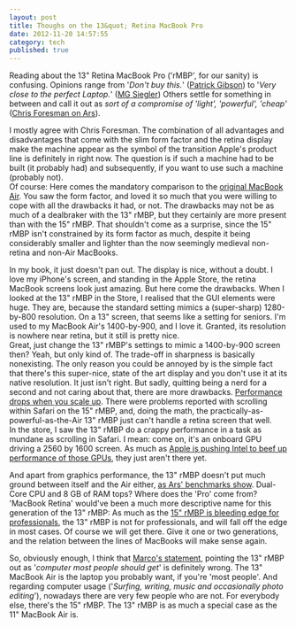 ```yaml
---
layout: post
title: Thoughs on the 13&quot; Retina MacBook Pro
date: 2012-11-20 14:57:55
category: tech
published: true
---
```


Reading about the 13" Retina MacBook Pro ('rMBP', for our sanity) is confusing. Opinions range from '*Don't buy this.*' ([Patrick Gibson](http://patrickbgibson.tumblr.com/post/35140489041/the-retina-macbook-pro-13)) to '*Very close to the perfect Laptop.*' ([MG Siegler](http://techcrunch.com/2012/11/17/13-inch-macbook-pro-review/)) Others settle for something in between and call it out as *sort of a compromise of 'light', 'powerful', 'cheap'* ([Chris Foresman on Ars](http://arstechnica.com/apple/2012/11/13-retina-macbook-pro-review-more-pixels-less-value/)).

I mostly agree with Chris Foresman. The combination of all advantages and disadvantages that come with the slim form factor and the retina display make the machine appear as the symbol of the transition Apple's product line is definitely in right now. The question is if such a machine had to be built (it probably had) and subsequently, if you want to use such a machine (probably not).  
Of course: Here comes the mandatory comparison to the [original MacBook Air](http://en.wikipedia.org/wiki/MacBook_Air). You saw the form factor, and loved it so much that you were willing to cope with all the drawbacks it had, or not. The drawbacks may not be as much of a dealbraker with the 13" rMBP, but they certainly are more present than with the 15" rMBP. That shouldn't come as a surprise, since the 15" rMBP isn't constrained by its form factor as much, despite it being considerably smaller and lighter than the now seemingly medieval non-retina and non-Air MacBooks.

In my book, it just doesn't pan out. The display is nice, without a doubt. I love my iPhone's screen, and standing in the Apple Store, the retina MacBook screens look just amazing. But here come the drawbacks. When I looked at the 13" rMBP in the Store, I realised that the GUI elements were huge. They are, because the standard setting mimics a (super-sharp) 1280-by-800 resolution. On a 13" screen, that seems like a setting for seniors. I'm used to my MacBook Air's 1400-by-900, and I love it. Granted, its resolution is nowhere near retina, but it still is pretty nice.  
Great, just change the 13" rMBP's settings to mimic a 1400-by-900 screen then? Yeah, but only kind of. The trade-off in sharpness is basically nonexisting. The only reason you could be annoyed by is the simple fact that there's this super-nice, state of the art display and you don't use it at its native resolution. It just isn't right. But sadly, quitting being a nerd for a second and not caring about that, there are more drawbacks. [Performance drops when you scale up](http://www.theverge.com/2012/11/1/3585082/13-inch-macbook-pro-with-retina-display-review). There were problems reported with scrolling within Safari on the 15" rMBP, and, doing the math, the practically-as-powerful-as-the-Air 13" rMBP just can't handle a retina screen that well.  
In the store, I saw the 13" rMBP do a crappy performance in a task as mundane as scrolling in Safari. I mean: come on, it's an onboard GPU driving a 2560 by 1600 screen. As much as [Apple is pushing Intel to beef up performance of those GPUs](http://www.anandtech.com/show/6023/the-nextgen-macbook-pro-with-retina-display-review/8), they just aren't there yet.

And apart from graphics performance, the 13" rMBP doesn't put much ground between itself and the Air either, [as Ars' benchmarks show](http://arstechnica.com/apple/2012/11/13-retina-macbook-pro-review-more-pixels-less-value/2/). Dual-Core CPU and 8 GB of RAM tops? Where does the 'Pro' come from? 'MacBook Retina' would've been a much more descriptive name for this generation of the 13" rMBP: As much as the [15" rMBP is bleeding edge for professionals](http://blog.timmschoof.com/2012/06/22/pro-air/), the 13" rMBP is not for professionals, and will fall off the edge in most cases. Of course we will get there. Give it one or two generations, and the relation between the lines of MacBooks will make sense again.

So, obviously enough, I think that [Marco's statement](http://www.marco.org/2012/10/23/assorted-event-thoughts), pointing the 13" rMBP out as '*computer most people should get*' is definitely wrong. The 13" MacBook Air is the laptop you probably want, if you're 'most people'. And regarding computer usage ('*Surfing, writing, music and occasionally photo editing*'), nowadays there are very few people who are not. For everybody else, there's the 15" rMBP. The 13" rMBP is as much a special case as the 11" MacBook Air is. 